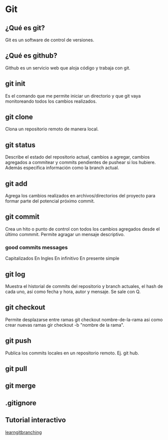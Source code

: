 # Git

## ¿Qué es git?
Git es un software de control de versiones.

## ¿Qué es github?
Github es un servicio web que aloja código y trabaja con git.

## git init
Es el comando que me permite iniciar un directorio y que git vaya monitoreando todos los cambios realizados.

## git clone
Clona un repositorio remoto de manera local.

## git status
Describe el estado del repositorio actual, cambios a agregar, cambios agregados a commitear y commits pendientes de pushear si los hubiere. Además especifica información como la branch actual.

## git add
Agrega los cambios realizados en archivos/directorios del proyecto para formar parte del potencial próximo commit. 

## git commit
Crea un hito o punto de control con todos los cambios agregados desde el último commmit. Permite agragar un mensaje descriptivo.

### good commits messages
Capitalizados
En Ingles
En infinitivo
En presente simple 

## git log
Muestra el historial de commits del repositorio y branch actuales, el hash de cada uno, así como fecha y hora, autor y mensaje. Se sale con Q.

## git checkout
Permite desplazarse entre ramas git checkout nombre-de-la-rama asi como crear nuevas ramas gir checkout -b "nombre de la rama".

## git push
Publica los commits locales en un repositorio remoto. Ej. git hub.

## git pull

## git merge

## .gitignore

## Tutorial interactivo

[learngitbranching](https://learngitbranching.js.org/)
